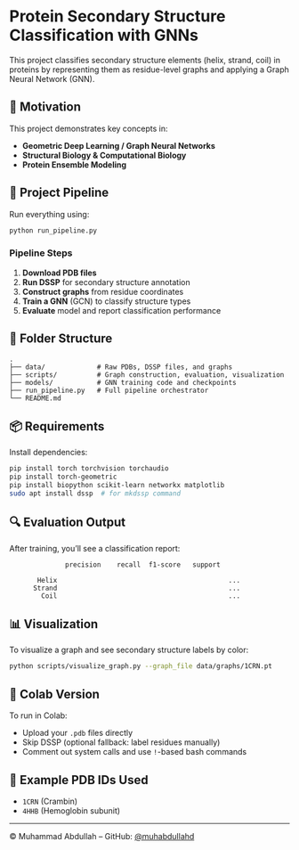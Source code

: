 # Protein Secondary Structure Classification with GNNs

This project classifies secondary structure elements (helix, strand, coil) in proteins by representing them as residue-level graphs and applying a Graph Neural Network (GNN).

## 🔬 Motivation
This project demonstrates key concepts in:
- **Geometric Deep Learning / Graph Neural Networks**
- **Structural Biology & Computational Biology**
- **Protein Ensemble Modeling**

## 🚀 Project Pipeline
Run everything using:
```bash
python run_pipeline.py
```

### Pipeline Steps
1. **Download PDB files**
2. **Run DSSP** for secondary structure annotation
3. **Construct graphs** from residue coordinates
4. **Train a GNN** (GCN) to classify structure types
5. **Evaluate** model and report classification performance

## 📂 Folder Structure
```
.
├── data/             # Raw PDBs, DSSP files, and graphs
├── scripts/          # Graph construction, evaluation, visualization
├── models/           # GNN training code and checkpoints
├── run_pipeline.py   # Full pipeline orchestrator
└── README.md
```

## 📦 Requirements
Install dependencies:
```bash
pip install torch torchvision torchaudio
pip install torch-geometric
pip install biopython scikit-learn networkx matplotlib
sudo apt install dssp  # for mkdssp command
```

## 🔍 Evaluation Output
After training, you’ll see a classification report:
```
              precision    recall  f1-score   support

       Helix                                           ...
      Strand                                           ...
        Coil                                           ...
```

## 📊 Visualization
To visualize a graph and see secondary structure labels by color:
```bash
python scripts/visualize_graph.py --graph_file data/graphs/1CRN.pt
```

## 📁 Colab Version
To run in Colab:
- Upload your `.pdb` files directly
- Skip DSSP (optional fallback: label residues manually)
- Comment out system calls and use `!`-based bash commands

## 🧪 Example PDB IDs Used
- `1CRN` (Crambin)
- `4HHB` (Hemoglobin subunit)

---

© Muhammad Abdullah – GitHub: [@muhabdullahd](https://github.com/muhabdullahd)
